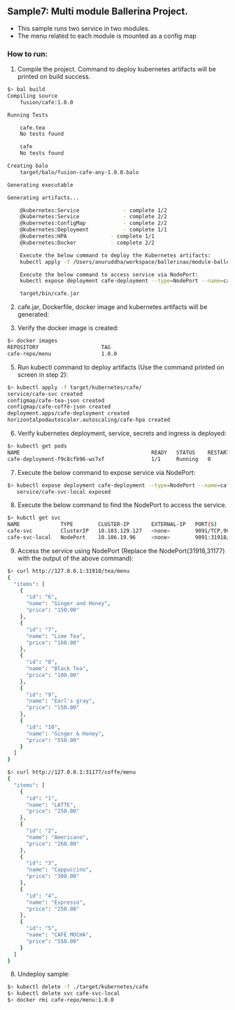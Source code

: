 ## Sample7: Multi module Ballerina Project.

- This sample runs two service in two modules.
- The menu related to each module is mounted as a config map   

### How to run:

1. Compile the project. Command to deploy kubernetes artifacts will be printed on build success.
```bash
$> bal build
Compiling source
	fusion/cafe:1.0.0

Running Tests

	cafe.tea
	No tests found

	cafe
	No tests found

Creating balo
	target/balo/fusion-cafe-any-1.0.0.balo

Generating executable

Generating artifacts...

	@kubernetes:Service 			 - complete 1/2
	@kubernetes:Service 			 - complete 2/2
	@kubernetes:ConfigMap 			 - complete 2/2
	@kubernetes:Deployment 			 - complete 1/1
	@kubernetes:HPA 			 - complete 1/1
	@kubernetes:Docker 			 - complete 2/2

	Execute the below command to deploy the Kubernetes artifacts:
	kubectl apply -f /Users/anuruddha/workspace/ballerinax/module-ballerina-c2c/samples/sample7/target/kubernetes/cafe

	Execute the below command to access service via NodePort:
	kubectl expose deployment cafe-deployment --type=NodePort --name=cafe-svc-local

	target/bin/cafe.jar
```

2. cafe.jar, Dockerfile, docker image and kubernetes artifacts will be generated: 
  

3. Verify the docker image is created:
```bash
$> docker images
REPOSITORY                    TAG                                              IMAGE ID       CREATED              SIZE
cafe-repo/menu                1.0.0                                            e39f385fa0e6   About a minute ago   270MB
```


5. Run kubectl command to deploy artifacts (Use the command printed on screen in step 2):
```bash
$> kubectl apply -f target/kubernetes/cafe/
service/cafe-svc created
configmap/cafe-tea-json created
configmap/cafe-coffe-json created
deployment.apps/cafe-deployment created
horizontalpodautoscaler.autoscaling/cafe-hpa created
```

6. Verify kubernetes deployment, service, secrets and ingress is deployed:
```bash
$> kubectl get pods
NAME                                          READY   STATUS    RESTARTS   AGE
cafe-deployment-f9c8cfb96-ws7xf               1/1     Running   0          29s
```

7. Execute the below command to expose service via NodePort:
```bash
$> kubectl expose deployment cafe-deployment --type=NodePort --name=cafe-svc-local
   service/cafe-svc-local exposed
```

8. Execute the below command to find the NodePort to access the service.
```bash
$> kubctl get svc
NAME             TYPE        CLUSTER-IP       EXTERNAL-IP   PORT(S)                         AGE
cafe-svc         ClusterIP   10.103.129.127   <none>        9091/TCP,9090/TCP               82s
cafe-svc-local   NodePort    10.106.19.96     <none>        9091:31918/TCP,9090:31177/TCP   4s
```

9. Access the service using NodePort (Replace the NodePort(31918,31177) with the output of the above command):
```bash
$> curl http://127.0.0.1:31918/tea/menu
{
  "items": [
    {
      "id": "6",
      "name": "Ginger and Honey",
      "price": "150.00"
    },
    {
      "id": "7",
      "name": "Lime Tea",
      "price": "160.00"
    },
    {
      "id": "8",
      "name": "Black Tea",
      "price": "100.00"
    },
    {
      "id": "9",
      "name": "Earl's gray",
      "price": "150.00"
    },
    {
      "id": "10",
      "name": "Ginger & Honey",
      "price": "550.00"
    }
  ]
}
```
```bash
$> curl http://127.0.0.1:31177/coffe/menu
{
  "items": [
    {
      "id": "1",
      "name": "LATTE",
      "price": "250.00"
    },
    {
      "id": "2",
      "name": "Americano",
      "price": "260.00"
    },
    {
      "id": "3",
      "name": "Cappuccino",
      "price": "300.00"
    },
    {
      "id": "4",
      "name": "Espresso",
      "price": "250.00"
    },
    {
      "id": "5",
      "name": "CAFÉ MOCHA",
      "price": "550.00"
    }
  ]
}
```

8. Undeploy sample:
```bash
$> kubectl delete -f ./target/kubernetes/cafe
$> kubectl delete svc cafe-svc-local
$> docker rmi cafe-repo/menu:1.0.0
```

